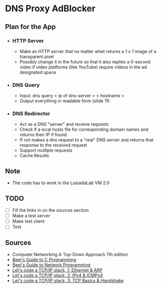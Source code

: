 # DNS Proxy AdBlocker  

## Plan for the App  

* ### HTTP Server  

  * Make an HTTP server that no matter what returns a 1 x 1 image of a transparent pixel  
  * Possibly change it in the future so that it also replies a 0-second video if video platforms (like YouTube) require videos in the ad designated space  

* ### DNS Query  

  * Input: dns query < ip of dns-server > < hostname >  
  * Output everything in readable form (slide 11)  

* ### DNS Redirector  

  * Act as a DNS "server" and receive requests  
  * Check if a local hosts file for corresponding domain names and returns their IP if found  
  * If not makes a dns request to a "real" DNS server and returns that response to the received request  
  * Support multiple requests  
  * Cache Results  

## Note  

* The code has to work in the LusiadaLab VM 2.0  

## TODO  

* [ ] Fill the links in on the sources section
* [ ] Make a test server
* [ ] Make test client
* [ ] Test

## Sources  

* Computer Networking A Top-Down Approach 7th edition
* [Beej's Guide to C Programming](https://beej.us/guide/bgc/pdf/bgc_a4_c_2.pdf)
* [Beej's Guide to Network Programming](https://beej.us/guide/bgnet/pdf/bgnet_a4_c_2.pdf)
* [Let's code a TCP/IP stack, 1: Ethernet & ARP](https://www.saminiir.com/lets-code-tcp-ip-stack-1-ethernet-arp/)
* [Let's code a TCP/IP stack, 2: IPv4 & ICMPv4](https://www.saminiir.com/lets-code-tcp-ip-stack-2-ipv4-icmpv4/)
* [Let's code a TCP/IP stack, 3: TCP Basics & Handshake](https://www.saminiir.com/lets-code-tcp-ip-stack-3-tcp-handshake/)

